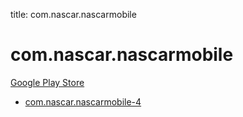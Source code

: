 title: com.nascar.nascarmobile
# com.nascar.nascarmobile


[Google Play Store](https://play.google.com/store/apps/details?id=com.nascar.nascarmobile)


* [com.nascar.nascarmobile-4](./com.nascar.nascarmobile-4/)
